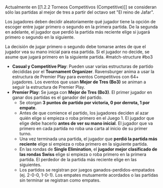 Actualmente en [[1.2.2 Torneos Competitivos (Competitive)]] se consideran sólo las partidas al mejor de tres a partir del octavo set "El reino de Jafar".

Los jugadores deben decidir aleatoriamente qué jugador tiene la opción de escoger entre jugar primero o segundo en la primera partida. De la segunda en adelante, el jugador que perdió la partida más reciente elige si jugará primero o segundo en la siguiente. 

La decisión de jugar primero o segundo debe tomarse antes de que el jugador vea su mano inicial para esa partida. Si el jugador no decide, se asume que jugará primero en la siguiente partida.
#match-structure #bo3

- **Casual y Competitive Play**: Pueden usar varias estructuras de partido decididas por el **Tournament Organizer**. Ravensburger anima a usar la estructura de Premier Play para eventos Competitivos con 64+ jugadores. Los eventos que usan **Mejor de Tres (Bo3)** se animan a seguir la estructura de Premier Play.
- **Premier Play**: Se juega con **Mejor de Tres (Bo3)**. El primer jugador en ganar dos partidas es el ganador del partido.
    - Se otorgan **3 puntos de partido por victoria, 0 por derrota, 1 por empate**.
    - Antes de que comience el partido, los jugadores deciden al azar quién elige si empieza o roba primero en el Juego 1. El jugador que elige debe hacerlo **antes de ver su mano inicial**. El jugador que va primero en cada partida no roba una carta al inicio de su primer turno.
    - Una vez terminada una partida, el jugador que **perdió la partida más reciente** elige si empieza o roba primero en la siguiente partida.
    - En las rondas de **Single Elimination**, el **jugador mejor clasificado de las rondas Swiss** elige si empieza o roba primero en la primera partida. El perdedor de la partida más reciente elige en las siguientes.
    - Los partidos se registran por juegos ganados-perdidos-empatados (ej. 2-0-0, 1-0-1). Los empates mutuamente acordados o las partidas sin terminar se registran como empates.
